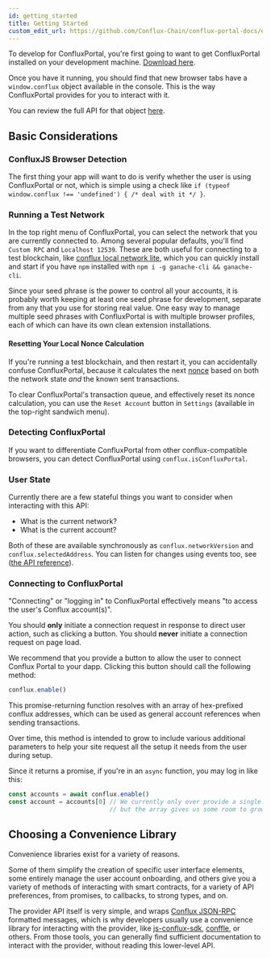 ```yaml
---
id: getting_started
title: Getting Started
custom_edit_url: https://github.com/Conflux-Chain/conflux-portal-docs/edit/master/docs/en/portal/Main_Concepts/Getting_Started.md
---
```

To develop for ConfluxPortal, you're first going to want to get ConfluxPortal
installed on your development machine. [Download
here](https://github.com/Conflux-Chain/conflux-portal/releases).   

Once you have it running, you should find that new browser tabs have a
`window.conflux` object available in the console. This is the way ConfluxPortal
provides for you to interact with it.  

You can review the full API for that object [here](../API_Reference/Conflux_Provider.md).

## Basic Considerations

### ConfluxJS Browser Detection

The first thing your app will want to do is verify whether the user is using
ConfluxPortal or not, which is simple using a check like `if (typeof
window.conflux !== 'undefined') { /* deal with it */ }`. 

### Running a Test Network

In the top right menu of ConfluxPortal, you can select the network that you are
currently connected to. Among several popular defaults, you'll find `Custom RPC`
and `Localhost 12539`. These are both useful for connecting to a test
blockchain, like [conflux local network
lite](https://github.com/yqrashawn/conflux-local-network-lite#readme), which you
can quickly install and start if you have `npm` installed with `npm i -g
ganache-cli && ganache-cli`. 

<!-- Ganache has some great features for starting it up with different states. If you -->
<!-- start it with the `-m` flag, you can feed it the same seed phrase you have in -->
<!-- your ConfluxPortal, and the test network will give your first 10 accounts 100 -->
<!-- test ether each, which makes it easier to start work.  -->

Since your seed phrase is the power to control all your accounts, it is probably
worth keeping at least one seed phrase for development, separate from any that
you use for storing real value. One easy way to manage multiple seed phrases
with ConfluxPortal is with multiple browser profiles, each of which can have
its own clean extension installations.  

#### Resetting Your Local Nonce Calculation

If you're running a test blockchain, and then restart it, you can accidentally
confuse ConfluxPortal, because it calculates the next
[nonce](./Sending_Transactions.md#nonce-[ignored]) based on both the network
state _and_ the known sent transactions.  

To clear ConfluxPortal's transaction queue, and effectively reset its nonce
calculation, you can use the `Reset Account` button in `Settings` (available in
the top-right sandwich menu). 

### Detecting ConfluxPortal

If you want to differentiate ConfluxPortal from other conflux-compatible
browsers, you can detect ConfluxPortal using `conflux.isConfluxPortal`. 

### User State

Currently there are a few stateful things you want to consider when interacting
with this API:

- What is the current network?
- What is the current account?

Both of these are available synchronously as `conflux.networkVersion` and
`conflux.selectedAddress`. You can listen for changes using events too, see
([the API reference](../API_Reference/Conflux_Provider.md)).

### Connecting to ConfluxPortal

"Connecting" or "logging in" to ConfluxPortal effectively means "to access the
user's Conflux account(s)".

You should **only** initiate a connection request in response to direct user
action, such as clicking a button. You should **never** initiate a connection
request on page load.  

We recommend that you provide a button to allow the user to connect Conflux
Portal to your dapp. Clicking this button should call the following method:  

```javascript
conflux.enable()
```

This promise-returning function resolves with an array of hex-prefixed conflux
addresses, which can be used as general account references when sending
transactions.  

Over time, this method is intended to grow to include various additional
parameters to help your site request all the setup it needs from the user during
setup.  

Since it returns a promise, if you're in an `async` function, you may log in
like this:  

```javascript
const accounts = await conflux.enable()
const account = accounts[0] // We currently only ever provide a single account,
                            // but the array gives us some room to grow.
```

## Choosing a Convenience Library

Convenience libraries exist for a variety of reasons.

Some of them simplify the creation of specific user interface elements, some
entirely manage the user account onboarding, and others give you a variety of
methods of interacting with smart contracts, for a variety of API preferences,
from promises, to callbacks, to strong types, and on.  

The provider API itself is very simple, and wraps [Conflux
JSON-RPC](https://conflux-chain.github.io/conflux-doc/json-rpc/) formatted
messages, which is why developers usually use a convenience library for
interacting with the provider, like
[js-conflux-sdk](https://www.npmjs.com/package/js-conflux-sdk),
[conffle](https://github.com/liuis/conffle#readme), or others. From those tools,
you can generally find sufficient documentation to interact with the provider,
without reading this lower-level API. 